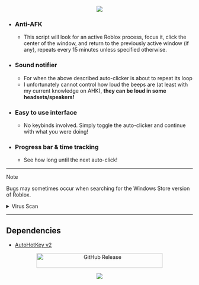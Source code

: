 <p align="center">
  <img src="https://github.com/user-attachments/assets/5466c7da-ff39-4525-9fc5-2703fccb4b0e">
</p>

- ### Anti-AFK
  - This script will look for an active Roblox process, focus it, click the center of the window, and return to the previously active window (if any), repeats every 15 minutes unless specified otherwise.
- ### Sound notifier
  - For when the above described auto-clicker is about to repeat its loop
  - I unfortunately cannot control how loud the beeps are (at least with my current knowledge on AHK), **they can be loud in some headsets/speakers!**
- ### Easy to use interface
  - No keybinds involved. Simply toggle the auto-clicker and continue with what you were doing!
- ### Progress bar & time tracking
  - See how long until the next auto-click!

<!-- ################## -->
___

> [!NOTE]
> Bugs may sometimes occur when searching for the Windows Store version of Roblox.
<details><summary>Virus Scan</summary>
  VirusTotal Scan Results:
  - My script has been scanned using VirusTotal. One out of numerous antivirus engines flagged the executable, which is a known false positive associated with AutoHotkey scripts. I have submitted a report to the vendor for reevaluation.

  https://www.virustotal.com/gui/file/7f805801fc5ee3105ca36f533bcd6574af6f7853b78358862e76f6740bf88f13?nocache=1
</details>

___

## Dependencies
- [AutoHotKey v2](https://autohotkey.com/download/ahk-v2.exe)

<p align="center"><a href="https://github.com/WoahItsJeebus/JACS/releases/download/Launcher/JACS_Launcher.exe">
  <img alt="GitHub Release" src="https://img.shields.io/github/v/release/WoahItsJeebus/JACS?sort=semver&display_name=tag&style=plastic&label=Download%20Latest" height="40" width="340">
</a></p>

<p align="center">
  <img src="https://github.com/user-attachments/assets/b24a5b01-60a1-4fab-871f-082caf1a9aaf">
</p>
